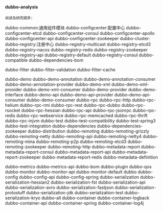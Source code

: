 #### dubbo-analysis
    阅读及研究顺序:
dubbo-common:通用组件模块
dubbo-configcenter:配置中心
    dubbo-configcenter-etcd
    dubbo-configcenter-consul
    dubbo-configcenter-apollo
    dubbo-configcenter-api
    dubbo-configcenter-zookeeper
dubbo-cluster:
dubbo-registry:注册中心
    dubbo-registry-multicast
    dubbo-registry-etcd3
    dubbo-registry-nacos
    dubbo-registry-redis
    dubbo-registry-zookeeper
    dubbo-registry-api
    dubbo-registry-default
    dubbo-registry-consul
dubbo-compatible
dubbo-dependencies-bom

dubbo-filter
    dubbo-filter-validation
    dubbo-filter-cache

dubbo-demo
    dubbo-demo-annotation
         dubbo-demo-annotation-consumer
         dubbo-demo-annotation-provider
    dubbo-demo-xml
         dubbo-demo-xml-provider
         dubbo-demo-xml-consumer
    dubbo-demo-provider
    dubbo-demo-interface
    dubbo-demo-api
         dubbo-demo-api-provider
         dubbo-demo-api-consumer
    dubbo-demo-consumer
dubbo-rpc
    dubbo-rpc-http
    dubbo-rpc-helium
    dubbo-rpc-rmi
    dubbo-rpc-rest
    dubbo-rpc-dubbo
    dubbo-rpc-rsocket
    dubbo-rpc-hessian
    dubbo-rpc-api
    dubbo-rpc-jsonrpc
    dubbo-rpc-redis
    dubbo-rpc-webservice
    dubbo-rpc-memcached
    dubbo-rpc-thrift
    dubbo-rpc-injvm
dubbo-test
    dubbo-test-compatibility
         dubbo-test-spring3
    dubbo-test-integration
dubbo-dependencies
    dubbo-dependencies-zookeeper
dubbo-distribution
dubbo-remoting
    dubbo-remoting-grizzly
    dubbo-remoting-netty
    dubbo-remoting-api
    dubbo-remoting-netty4
    dubbo-remoting-mina
    dubbo-remoting-p2p
    dubbo-remoting-etcd3
    dubbo-remoting-zookeeper
    dubbo-remoting-http
dubbo-metadata-report
    dubbo-metadata-report-consul
    dubbo-metadata-report-api
    dubbo-metadata-report-zookeeper
    dubbo-metadata-report-redis
    dubbo-metadata-definition

dubbo-metrics
    dubbo-metrics-api
dubbo-bom
dubbo-plugin
    dubbo-qos
dubbo-monitor
    dubbo-monitor-api
    dubbo-monitor-default
dubbo
dubbo-config
    dubbo-config-api
    dubbo-config-spring
dubbo-serialization
    dubbo-serialization-hessian2
    dubbo-serialization-fst
    dubbo-serialization-api
    dubbo-serialization-avro
    dubbo-serialization-fastjson
    dubbo-serialization-protostuff
    dubbo-serialization-jdk
    dubbo-serialization-test
    dubbo-serialization-kryo
dubbo-all
dubbo-container
    dubbo-container-logback
    dubbo-container-api
    dubbo-container-spring
    dubbo-container-log4j
    

